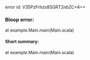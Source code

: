 error id: V35PzFrhzs8SGRT2nbZC+A==
### Bloop error:

at example.Main.main(Main.scala)
#### Short summary: 

at example.Main.main(Main.scala)